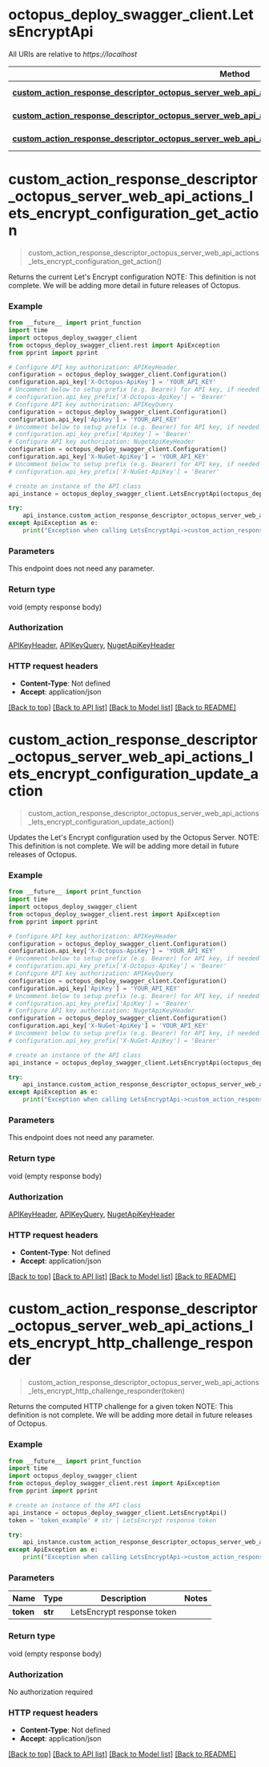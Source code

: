 # octopus_deploy_swagger_client.LetsEncryptApi

All URIs are relative to *https://localhost*

Method | HTTP request | Description
------------- | ------------- | -------------
[**custom_action_response_descriptor_octopus_server_web_api_actions_lets_encrypt_configuration_get_action**](LetsEncryptApi.md#custom_action_response_descriptor_octopus_server_web_api_actions_lets_encrypt_configuration_get_action) | **GET** api/letsencryptconfiguration | 
[**custom_action_response_descriptor_octopus_server_web_api_actions_lets_encrypt_configuration_update_action**](LetsEncryptApi.md#custom_action_response_descriptor_octopus_server_web_api_actions_lets_encrypt_configuration_update_action) | **PUT** api/letsencryptconfiguration | 
[**custom_action_response_descriptor_octopus_server_web_api_actions_lets_encrypt_http_challenge_responder**](LetsEncryptApi.md#custom_action_response_descriptor_octopus_server_web_api_actions_lets_encrypt_http_challenge_responder) | **GET** /.well-known/acme-challenge//{token} | 


# **custom_action_response_descriptor_octopus_server_web_api_actions_lets_encrypt_configuration_get_action**
> custom_action_response_descriptor_octopus_server_web_api_actions_lets_encrypt_configuration_get_action()



Returns the current Let's Encrypt configuration  NOTE: This definition is not complete. We will be adding more detail in future releases of Octopus.

### Example
```python
from __future__ import print_function
import time
import octopus_deploy_swagger_client
from octopus_deploy_swagger_client.rest import ApiException
from pprint import pprint

# Configure API key authorization: APIKeyHeader
configuration = octopus_deploy_swagger_client.Configuration()
configuration.api_key['X-Octopus-ApiKey'] = 'YOUR_API_KEY'
# Uncomment below to setup prefix (e.g. Bearer) for API key, if needed
# configuration.api_key_prefix['X-Octopus-ApiKey'] = 'Bearer'
# Configure API key authorization: APIKeyQuery
configuration = octopus_deploy_swagger_client.Configuration()
configuration.api_key['ApiKey'] = 'YOUR_API_KEY'
# Uncomment below to setup prefix (e.g. Bearer) for API key, if needed
# configuration.api_key_prefix['ApiKey'] = 'Bearer'
# Configure API key authorization: NugetApiKeyHeader
configuration = octopus_deploy_swagger_client.Configuration()
configuration.api_key['X-NuGet-ApiKey'] = 'YOUR_API_KEY'
# Uncomment below to setup prefix (e.g. Bearer) for API key, if needed
# configuration.api_key_prefix['X-NuGet-ApiKey'] = 'Bearer'

# create an instance of the API class
api_instance = octopus_deploy_swagger_client.LetsEncryptApi(octopus_deploy_swagger_client.ApiClient(configuration))

try:
    api_instance.custom_action_response_descriptor_octopus_server_web_api_actions_lets_encrypt_configuration_get_action()
except ApiException as e:
    print("Exception when calling LetsEncryptApi->custom_action_response_descriptor_octopus_server_web_api_actions_lets_encrypt_configuration_get_action: %s\n" % e)
```

### Parameters
This endpoint does not need any parameter.

### Return type

void (empty response body)

### Authorization

[APIKeyHeader](../README.md#APIKeyHeader), [APIKeyQuery](../README.md#APIKeyQuery), [NugetApiKeyHeader](../README.md#NugetApiKeyHeader)

### HTTP request headers

 - **Content-Type**: Not defined
 - **Accept**: application/json

[[Back to top]](#) [[Back to API list]](../README.md#documentation-for-api-endpoints) [[Back to Model list]](../README.md#documentation-for-models) [[Back to README]](../README.md)

# **custom_action_response_descriptor_octopus_server_web_api_actions_lets_encrypt_configuration_update_action**
> custom_action_response_descriptor_octopus_server_web_api_actions_lets_encrypt_configuration_update_action()



Updates the Let's Encrypt configuration used by the Octopus Server.  NOTE: This definition is not complete. We will be adding more detail in future releases of Octopus.

### Example
```python
from __future__ import print_function
import time
import octopus_deploy_swagger_client
from octopus_deploy_swagger_client.rest import ApiException
from pprint import pprint

# Configure API key authorization: APIKeyHeader
configuration = octopus_deploy_swagger_client.Configuration()
configuration.api_key['X-Octopus-ApiKey'] = 'YOUR_API_KEY'
# Uncomment below to setup prefix (e.g. Bearer) for API key, if needed
# configuration.api_key_prefix['X-Octopus-ApiKey'] = 'Bearer'
# Configure API key authorization: APIKeyQuery
configuration = octopus_deploy_swagger_client.Configuration()
configuration.api_key['ApiKey'] = 'YOUR_API_KEY'
# Uncomment below to setup prefix (e.g. Bearer) for API key, if needed
# configuration.api_key_prefix['ApiKey'] = 'Bearer'
# Configure API key authorization: NugetApiKeyHeader
configuration = octopus_deploy_swagger_client.Configuration()
configuration.api_key['X-NuGet-ApiKey'] = 'YOUR_API_KEY'
# Uncomment below to setup prefix (e.g. Bearer) for API key, if needed
# configuration.api_key_prefix['X-NuGet-ApiKey'] = 'Bearer'

# create an instance of the API class
api_instance = octopus_deploy_swagger_client.LetsEncryptApi(octopus_deploy_swagger_client.ApiClient(configuration))

try:
    api_instance.custom_action_response_descriptor_octopus_server_web_api_actions_lets_encrypt_configuration_update_action()
except ApiException as e:
    print("Exception when calling LetsEncryptApi->custom_action_response_descriptor_octopus_server_web_api_actions_lets_encrypt_configuration_update_action: %s\n" % e)
```

### Parameters
This endpoint does not need any parameter.

### Return type

void (empty response body)

### Authorization

[APIKeyHeader](../README.md#APIKeyHeader), [APIKeyQuery](../README.md#APIKeyQuery), [NugetApiKeyHeader](../README.md#NugetApiKeyHeader)

### HTTP request headers

 - **Content-Type**: Not defined
 - **Accept**: application/json

[[Back to top]](#) [[Back to API list]](../README.md#documentation-for-api-endpoints) [[Back to Model list]](../README.md#documentation-for-models) [[Back to README]](../README.md)

# **custom_action_response_descriptor_octopus_server_web_api_actions_lets_encrypt_http_challenge_responder**
> custom_action_response_descriptor_octopus_server_web_api_actions_lets_encrypt_http_challenge_responder(token)



Returns the computed HTTP challenge for a given token  NOTE: This definition is not complete. We will be adding more detail in future releases of Octopus.

### Example
```python
from __future__ import print_function
import time
import octopus_deploy_swagger_client
from octopus_deploy_swagger_client.rest import ApiException
from pprint import pprint

# create an instance of the API class
api_instance = octopus_deploy_swagger_client.LetsEncryptApi()
token = 'token_example' # str | LetsEncrypt response token

try:
    api_instance.custom_action_response_descriptor_octopus_server_web_api_actions_lets_encrypt_http_challenge_responder(token)
except ApiException as e:
    print("Exception when calling LetsEncryptApi->custom_action_response_descriptor_octopus_server_web_api_actions_lets_encrypt_http_challenge_responder: %s\n" % e)
```

### Parameters

Name | Type | Description  | Notes
------------- | ------------- | ------------- | -------------
 **token** | **str**| LetsEncrypt response token | 

### Return type

void (empty response body)

### Authorization

No authorization required

### HTTP request headers

 - **Content-Type**: Not defined
 - **Accept**: application/json

[[Back to top]](#) [[Back to API list]](../README.md#documentation-for-api-endpoints) [[Back to Model list]](../README.md#documentation-for-models) [[Back to README]](../README.md)

